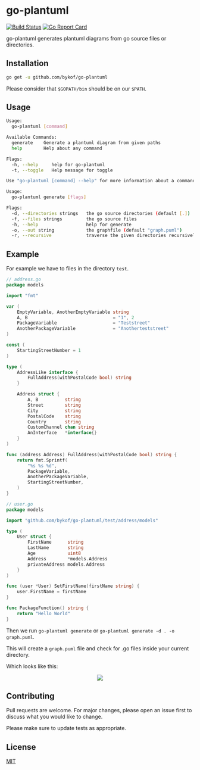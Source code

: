 # go-plantuml 
[![Build Status](https://travis-ci.com/bykof/go-plantuml.svg?branch=master)](https://travis-ci.com/bykof/go-plantuml)
[![Go Report Card](https://goreportcard.com/badge/github.com/bykof/go-plantuml)](https://goreportcard.com/report/github.com/bykof/go-plantuml)

go-plantuml generates plantuml diagrams from go source files or directories.

## Installation

```bash
go get -u github.com/bykof/go-plantuml
```

Please consider that `$GOPATH/bin` should be on our `$PATH`.


## Usage

```bash
Usage:
  go-plantuml [command]

Available Commands:
  generate    Generate a plantuml diagram from given paths
  help        Help about any command

Flags:
  -h, --help     help for go-plantuml
  -t, --toggle   Help message for toggle

Use "go-plantuml [command] --help" for more information about a command.

```

```bash
Usage:
  go-plantuml generate [flags]

Flags:
  -d, --directories strings   the go source directories (default [.])
  -f, --files strings         the go source files
  -h, --help                  help for generate
  -o, --out string            the graphfile (default "graph.puml")
  -r, --recursive             traverse the given directories recursively
```

## Example

For example we have to files in the directory `test`.

```go
// address.go
package models

import "fmt"

var (
	EmptyVariable, AnotherEmptyVariable string
	A, B                                = "1", 2
	PackageVariable                     = "Teststreet"
	AnotherPackageVariable              = "Anotherteststreet"
)

const (
	StartingStreetNumber = 1
)

type (
	AddressLike interface {
		FullAddress(withPostalCode bool) string
	}

	Address struct {
		A, B          string
		Street        string
		City          string
		PostalCode    string
		Country       string
		CustomChannel chan string
		AnInterface   *interface{}
	}
)

func (address Address) FullAddress(withPostalCode bool) string {
	return fmt.Sprintf(
		"%s %s %d", 
		PackageVariable, 
		AnotherPackageVariable, 
		StartingStreetNumber, 
	)
}

```

```go
// user.go
package models

import "github.com/bykof/go-plantuml/test/address/models"

type (
	User struct {
		FirstName      string
		LastName       string
		Age            uint8
		Address        *models.Address
		privateAddress models.Address
	}
)

func (user *User) SetFirstName(firstName string) {
	user.FirstName = firstName
}

func PackageFunction() string {
	return "Hello World"
}

```

Then we run `go-plantuml generate` or `go-plantuml generate -d . -o graph.puml`.

This will create a `graph.puml` file and check for .go files inside your current directory.

Which looks like this:
<p align="center">
  <img src="https://raw.githubusercontent.com/bykof/go-plantuml/master/docs/assets/graph.svg">
</p>

## Contributing
Pull requests are welcome. For major changes, please open an issue first to discuss what you would like to change.

Please make sure to update tests as appropriate.

## License
[MIT](https://choosealicense.com/licenses/mit/)